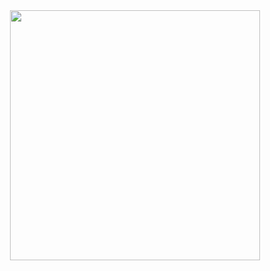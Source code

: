 <div id="header" align="center">
  <img src="https://media2.giphy.com/media/LMin03FogoLaTJ7lcg/200w.webp?cid=ecf05e47dgztau33t0ypgmtiq13jfbuvati3ng8eu2w53yza&rid=200w.webp&ct=ts" width="400"/>
</div>

<!--
**Eddevinc/Eddevinc** is a ✨ _special_ ✨ repository because its `README.md` (this file) appears on your GitHub profile.

Here are some ideas to get you started:

- 🔭 I’m currently working on ...
- 🌱 I’m currently learning ...
- 👯 I’m looking to collaborate on ...
- 🤔 I’m looking for help with ...
- 💬 Ask me about ...
- 📫 How to reach me: ...
- 😄 Pronouns: ...
- ⚡ Fun fact: ...
-->
